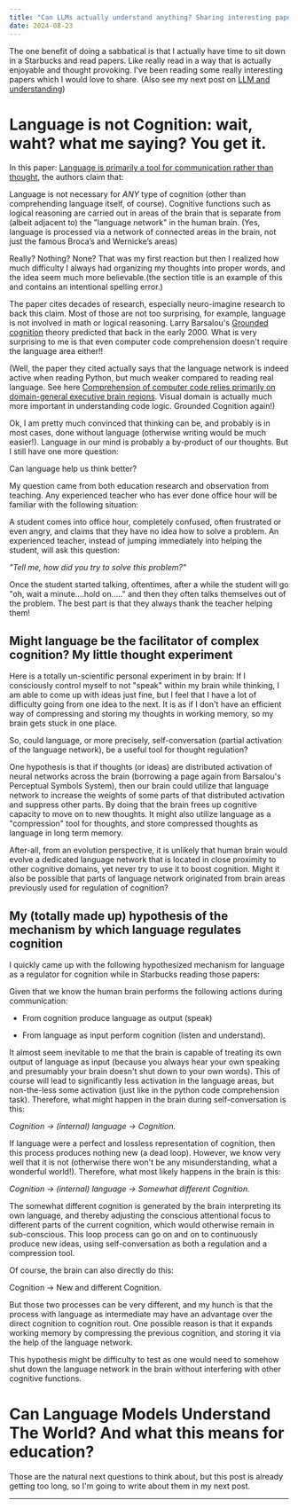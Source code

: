 ```yaml
---
title: "Can LLMs actually understand anything? Sharing interesting papers about language and cognition (1)"
date: 2024-08-23
---
```


The one benefit of doing a sabbatical is that I actually have time to sit down in a Starbucks and read papers. Like really read in a way that is actually enjoyable and thought provoking. I've been reading some really interesting papers which I would love to share. (Also see my next post on [LLM and understanding](./2024-08-24-LLM-Understanding.md))

# Language is not Cognition: wait, waht? what me saying? You get it.

In this paper: [Language is primarily a tool for communication rather than thought](https://doi.org/10.1038/s41586-024-07522-w), the authors claim that:

Language is not necessary for *ANY* type of cognition (other than comprehending language itself, of course). Cognitive functions such as logical reasoning are carried out in areas of the brain that is separate from (albeit adjacent to) the "language network" in the human brain. (Yes, language is processed via a network of connected areas in the brain, not just the famous Broca’s and Wernicke’s areas)

Really? Nothing? None? That was my first reaction but then I realized how much difficulty I always had organizing my thoughts into proper words, and the idea seem much more believable.(the section title is an example of this and contains an intentional spelling error.)

The paper cites decades of research, especially neuro-imagine research to back this claim. Most of those are not too surprising, for example, language is not involved in math or logical reasoning. Larry Barsalou's [Grounded cognition](http://www.ncbi.nlm.nih.gov/pubmed/17705682) theory predicted that back in the early 2000. What is very surprising to me is that even computer code comprehension doesn't require the language area either!! 

(Well, the paper they cited actually says that the language network is indeed active when reading Python, but much weaker compared to reading real language. See here [Comprehension of computer code relies primarily on domain-general executive brain regions](https://doi.org/10.7554/eLife.58906). Visual domain is actually much more important in understanding code logic. Grounded Cognition again!)

Ok, I am pretty much convinced that thinking can be, and probably is in most cases, done without language (otherwise writing would be much easier!). Language in our mind is probably a by-product of our thoughts. But I still have one more question:

Can language help us think better?

My question came from both education research and observation from teaching. Any experienced teacher who has ever done office hour will be familiar with the following situation:

A student comes into office hour, completely confused, often frustrated or even angry, and claims that they have no idea how to solve a problem. An experienced teacher, instead of jumping immediately into helping the student, will ask this question:

*"Tell me, how did you try to solve this problem?"*

Once the student started talking, oftentimes, after a while the student will go "oh, wait a minute....hold on....." and then they often talks themselves out of the problem. The best part is that they always thank the teacher helping them!

## Might language be the facilitator of complex cognition? My little thought experiment
Here is a totally un-scientific personal experiment in by brain: If I consciously control myself to not "speak" within my brain while thinking, I am able to come up with ideas just fine, but I feel that I have a lot of difficulty going from one idea to the next. It is as if I don't have an efficient way of compressing and storing my thoughts in working memory, so my brain gets stuck in one place.

So, could language, or more precisely, self-conversation (partial activation of the language network), be a useful tool for thought regulation? 

One hypothesis is that if thoughts (or ideas) are distributed activation of neural networks across the brain (borrowing a page again from Barsalou's Perceptual Symbols System), then our brain could utilize that language network to increase the weights of some parts of that distributed activation and suppress other parts. By doing that the brain frees up cognitive capacity to move on to new thoughts. It might also utilize language as a "compression" tool for thoughts, and store compressed thoughts as language in long term memory.

After-all, from an evolution perspective, it is unlikely that human brain would evolve a dedicated language network that is located in close proximity to other cognitive domains, yet never try to use it to boost cognition. Might it also be possible that parts of language network originated from brain areas previously used for regulation of cognition?

## My (totally made up) hypothesis of the mechanism by which language regulates cognition

I quickly came up with the following hypothesized mechanism for language as a regulator for cognition while in Starbucks reading those papers:

Given that we know the human brain performs the following actions during communication:

* From cognition produce language as output (speak)

* From language as input perform cognition (listen and understand).

It almost seem inevitable to me that the brain is capable of treating its own output of language as input (because you always hear your own speaking and presumably your brain doesn't shut down to your own words). This of course will lead to significantly less activation in the language areas, but non-the-less some activation (just like in the python code comprehension task). Therefore, what might happen in the brain during self-conversation is this:

*Cognition -> (internal) language -> Cognition.*

If language were a perfect and lossless representation of cognition, then this process produces nothing new (a dead loop). However, we know very well that it is not (otherwise there won't be any misunderstanding, what a wonderful world!). Therefore, what most likely happens in the brain is this:

*Cognition -> (internal) language -> Somewhat different Cognition.*

The somewhat different cognition is generated by the brain interpreting its own language, and thereby adjusting the conscious attentional focus to different parts of the current cognition, which would otherwise remain in sub-conscious. 
This loop process can go on and on to continuously produce new ideas, using self-conversation as both a regulation and a compression tool.

Of course, the brain can also directly do this:

Cognition -> New and different Cognition.

But those two processes can be very different, and my hunch is that the process with language as intermediate may have an advantage over the direct cognition to cognition rout. One possible reason is that it expands working memory by compressing the previous cognition, and storing it via the help of the language network.

This hypothesis might be difficulty to test as one would need to somehow shut down the language network in the brain without interfering with other cognitive functions.

# Can Language Models Understand The World? And what this means for education?

Those are the natural next questions to think about, but this post is already getting too long, so I'm going to write about them in my next post. 

---
<script src="https://utteranc.es/client.js"
        repo="Zhongzhou/the-learning-plumber"
        issue-term="pathname"
        theme="boxy-light"
        crossorigin="anonymous"
        label = "blog-comment"
        async>
</script>